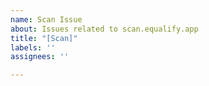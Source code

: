 ```yaml
---
name: Scan Issue
about: Issues related to scan.equalify.app
title: "[Scan]"
labels: ''
assignees: ''

---
```



